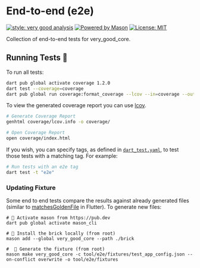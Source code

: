 # End-to-end (e2e)

[![style: very good analysis][very_good_analysis_badge]][very_good_analysis_link]
[![Powered by Mason](https://img.shields.io/endpoint?url=https%3A%2F%2Ftinyurl.com%2Fmason-badge)][mason_link]
[![License: MIT][license_badge]][license_link]

Collection of end-to-end tests for very_good_core.

## Running Tests 🧪

To run all tests:

```sh
dart pub global activate coverage 1.2.0
dart test --coverage=coverage
dart pub global run coverage:format_coverage --lcov --in=coverage --out=coverage/lcov.info
```

To view the generated coverage report you can use [lcov](https://github.com/linux-test-project/lcov).

```sh
# Generate Coverage Report
genhtml coverage/lcov.info -o coverage/

# Open Coverage Report
open coverage/index.html
```

If you wish, you can specify tags, as defined in [`dart_test.yaml`](./dart_test.yaml), to test those tests with a matching tag. For example:

```sh
# Run tests with an e2e tag
dart test -t "e2e"
```

### Updating Fixture

Some end to end tests compare the results against already generated files (similar to [matchesGoldenFile](https://api.flutter.dev/flutter/flutter_test/matchesGoldenFile.html) in Flutter). To generate new files:

```
# 🎯 Activate mason from https://pub.dev
dart pub global activate mason_cli

# 🚀 Install the brick locally (from root)
mason add --global very_good_core --path ./brick

#  🧱 Generate the fixture (from root)
mason make very_good_core -c tool/e2e/fixtures/test_app_config.json --on-conflict overwrite -o tool/e2e/fixtures
```

[license_badge]: https://img.shields.io/badge/license-MIT-blue.svg
[license_link]: https://opensource.org/licenses/MIT
[logo_black]: https://raw.githubusercontent.com/VGVentures/very_good_brand/main/styles/README/vgv_logo_black.png#gh-light-mode-only
[logo_white]: https://raw.githubusercontent.com/VGVentures/very_good_brand/main/styles/README/vgv_logo_white.png#gh-dark-mode-only
[mason_link]: https://github.com/felangel/mason
[very_good_analysis_badge]: https://img.shields.io/badge/style-very_good_analysis-B22C89.svg
[very_good_analysis_link]: https://pub.dev/packages/very_good_analysis
[very_good_ventures_link]: https://verygood.ventures
[very_good_ventures_link_light]: https://verygood.ventures#gh-light-mode-only
[very_good_ventures_link_dark]: https://verygood.ventures#gh-dark-mode-only
